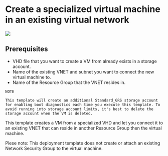 # Create a specialized virtual machine in an existing virtual network

<a href="https://portal.azure.com/#create/Microsoft.Template/uri/https://raw.githubusercontent.com/paratz/vm-specialized-vhd-existing-vnet/master/azuredeploy.json" target="_blank">
    <img src="http://azuredeploy.net/deploybutton.png"/>
</a>


## Prerequisites

- VHD file that you want to create a VM from already exists in a storage account.
- Name of the existing VNET and subnet you want to connect the new virtual machine to.
- Name of the Resource Group that the VNET resides in.

```
NOTE

This template will create an additional Standard_GRS storage account for enabling boot diagnostics each time you execute this template. To avoid running into storage account limits, it's best to delete the storage account when the VM is deleted.
```

This template creates a VM from a specialized VHD and let you connect it to an existing VNET that can reside in another Resource Group then the virtual machine.

Plese note: This deployment template does not create or attach an existing Network Security Group to the virtual machine. 

